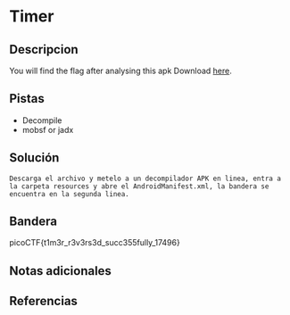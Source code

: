 # Timer

## Descripcion
You will find the flag after analysing this apk Download [here](https://artifacts.picoctf.net/c/449/timer.apk).

## Pistas
- Decompile
- mobsf or jadx

## Solución

```
Descarga el archivo y metelo a un decompilador APK en linea, entra a la carpeta resources y abre el AndroidManifest.xml, la bandera se encuentra en la segunda linea.
```

## Bandera
picoCTF{t1m3r_r3v3rs3d_succ355fully_17496}

## Notas adicionales

## Referencias